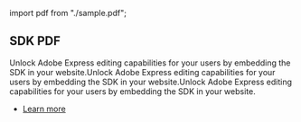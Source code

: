 
import pdf from "./sample.pdf";

<PDFViewer slots="heading,text,buttons" url={pdf} showDownloadPDF showZoomControl showPrintPDF customId="sample_pdf_viewer" showAnnotationTools fileName="JSON" variant="fullWidth" textColor="#427dcd" showDirection="row" client_id="6bf70010c87642e8aaf6c50377e78edd" />

## SDK PDF

Unlock Adobe Express editing capabilities for your users by embedding the SDK in your website.Unlock Adobe Express editing capabilities for your users by embedding the SDK in your website.Unlock Adobe Express editing capabilities for your users by embedding the SDK in your website.

- [Learn more](https://adobe.io)

<PDFViewer url={pdf} showDownloadPDF showZoomControl showPrintPDF showAnnotationTools client_id="6bf70010c87642e8aaf6c50377e78edd" fileName="JSON" variant="fullWidth" textColor="#427dcd" showDirection="row"/>
